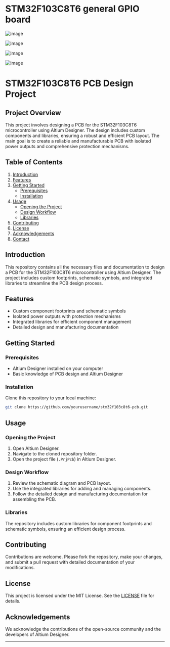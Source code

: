 # STM32F103C8T6 general GPIO board
![image](https://github.com/arda-kara/STM32F103C8T6/assets/112433322/50aaaf4e-fc2d-4cdb-99ad-e6dd6e2c4b4b)

![image](https://github.com/arda-kara/STM32F103C8T6/assets/112433322/96284613-08de-4699-ad89-ebd11a70ef6b)

![image](https://github.com/arda-kara/STM32F103C8T6/assets/112433322/4ac79a46-d3b4-4367-b082-e0969ba25732)

![image](https://github.com/arda-kara/STM32F103C8T6/assets/112433322/529a620d-886d-48f8-9628-efdfe8ad284b)

# STM32F103C8T6 PCB Design Project

## Project Overview

This project involves designing a PCB for the STM32F103C8T6 microcontroller using Altium Designer. The design includes custom components and libraries, ensuring a robust and efficient PCB layout. The main goal is to create a reliable and manufacturable PCB with isolated power outputs and comprehensive protection mechanisms.

## Table of Contents

1. [Introduction](#introduction)
2. [Features](#features)
3. [Getting Started](#getting-started)
   - [Prerequisites](#prerequisites)
   - [Installation](#installation)
4. [Usage](#usage)
   - [Opening the Project](#opening-the-project)
   - [Design Workflow](#design-workflow)
   - [Libraries](#libraries)
5. [Contributing](#contributing)
6. [License](#license)
7. [Acknowledgements](#acknowledgements)
8. [Contact](#contact)

## Introduction

This repository contains all the necessary files and documentation to design a PCB for the STM32F103C8T6 microcontroller using Altium Designer. The project includes custom footprints, schematic symbols, and integrated libraries to streamline the PCB design process.

## Features

- Custom component footprints and schematic symbols
- Isolated power outputs with protection mechanisms
- Integrated libraries for efficient component management
- Detailed design and manufacturing documentation

## Getting Started

### Prerequisites

- Altium Designer installed on your computer
- Basic knowledge of PCB design and Altium Designer

### Installation

Clone this repository to your local machine:
```bash
git clone https://github.com/yourusername/stm32f103c8t6-pcb.git
```

## Usage

### Opening the Project

1. Open Altium Designer.
2. Navigate to the cloned repository folder.
3. Open the project file (`.PrjPcb`) in Altium Designer.

### Design Workflow

1. Review the schematic diagram and PCB layout.
2. Use the integrated libraries for adding and managing components.
3. Follow the detailed design and manufacturing documentation for assembling the PCB.

### Libraries

The repository includes custom libraries for component footprints and schematic symbols, ensuring an efficient design process.

## Contributing

Contributions are welcome. Please fork the repository, make your changes, and submit a pull request with detailed documentation of your modifications.

## License

This project is licensed under the MIT License. See the [LICENSE](LICENSE) file for details.

## Acknowledgements

We acknowledge the contributions of the open-source community and the developers of Altium Designer.

---
